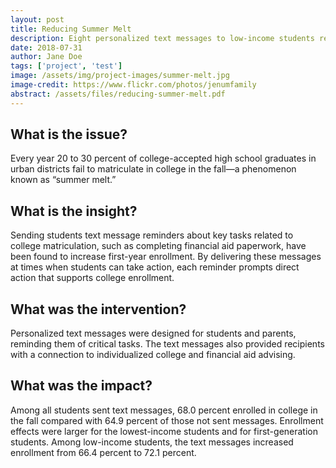 ```yaml
---
layout: post
title: Reducing Summer Melt
description: Eight personalized text messages to low-income students resulted in a nearly 9% increase in college enrollment.
date: 2018-07-31
author: Jane Doe
tags: ['project', 'test']
image: /assets/img/project-images/summer-melt.jpg
image-credit: https://www.flickr.com/photos/jenumfamily
abstract: /assets/files/reducing-summer-melt.pdf
---
```


## What is the issue?

Every year 20 to 30 percent of college-accepted high school graduates in urban districts fail to matriculate in college in the fall—a phenomenon known as “summer melt.”

## What is the insight?

Sending students text message reminders about key tasks related to college matriculation, such as completing financial aid paperwork, have been found to increase first-year enrollment. By delivering these messages at times when students can take action, each reminder prompts direct action that supports college enrollment.

## What was the intervention?

Personalized text messages were designed for students and parents, reminding them of critical tasks. The text messages also provided recipients with a connection to individualized college and financial aid advising.

## What was the impact?

Among all students sent text messages, 68.0 percent enrolled in college in the fall compared with 64.9 percent of those not sent messages. Enrollment effects were larger for the lowest-income students and for first-generation students. Among low-income students, the text messages increased enrollment from 66.4 percent to 72.1 percent.
